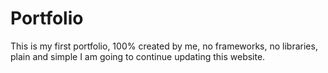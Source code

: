 # Portfolio
This is my first portfolio, 100% created by me, no frameworks, no libraries, plain and simple
I am going to continue updating this website.

